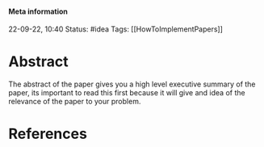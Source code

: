 #### Meta information
22-09-22, 10:40
Status: #idea
Tags: [[HowToImplementPapers]]





# Abstract

The abstract of the paper gives you a high level executive summary of the paper, its important to read this first because it will give and idea of the relevance of the paper to your problem.





# References
